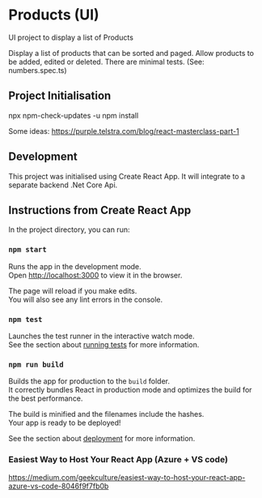 # Products (UI)

UI project to display a list of Products

Display a list of products that can be sorted and paged.
Allow products to be added, edited or deleted.
There are minimal tests. (See: numbers.spec.ts)

## Project Initialisation

npx npm-check-updates -u
npm install

Some ideas: https://purple.telstra.com/blog/react-masterclass-part-1

## Development

This project was initialised using Create React App.
It will integrate to a separate backend .Net Core Api.

## Instructions from Create React App

In the project directory, you can run:

### `npm start`

Runs the app in the development mode.\
Open [http://localhost:3000](http://localhost:3000) to view it in the browser.

The page will reload if you make edits.\
You will also see any lint errors in the console.

### `npm test`

Launches the test runner in the interactive watch mode.\
See the section about [running tests](https://facebook.github.io/create-react-app/docs/running-tests) for more information.

### `npm run build`

Builds the app for production to the `build` folder.\
It correctly bundles React in production mode and optimizes the build for the best performance.

The build is minified and the filenames include the hashes.\
Your app is ready to be deployed!

See the section about [deployment](https://facebook.github.io/create-react-app/docs/deployment) for more information.

### Easiest Way to Host Your React App (Azure + VS code)
https://medium.com/geekculture/easiest-way-to-host-your-react-app-azure-vs-code-8046f9f7fb0b
